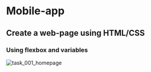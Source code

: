 # Mobile-app

## Create a web-page using HTML/CSS

### Using flexbox and variables

![task_001_homepage](https://user-images.githubusercontent.com/89199990/152137177-b9882aa2-293f-4b88-a829-2b0ddf70e7fc.png)

